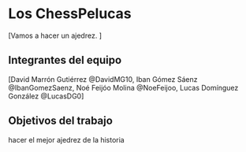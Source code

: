 # Los ChessPelucas

[Vamos a hacer un ajedrez. ]

## Integrantes del equipo

[David Marrón Gutiérrez @DavidMG10,
Iban Gómez Sáenz @IbanGomezSaenz,
Noé Feijóo Molina @NoeFeijoo,
Lucas Domínguez González @LucasDG0]

## Objetivos del trabajo

hacer el mejor ajedrez de la historia 

